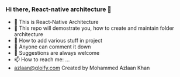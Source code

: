 ### Hi there, React-native architecture 👋

<!--
**azlaan-gloify/azlaan-gloify** is a ✨ _special_ ✨ repository because its `README.md` (this file) appears on your GitHub profile.

Here are some ideas to get you started:
--> 
- 🔭 This is React-Native Architecture
- 🌱 This repo will demostrate you, how to create and maintain folder architecture
- 👯 How to add various stuff in project
- 🤔 Anyone can comment it down
- 💬 Suggestions are always welcome 
- 📫 How to reach me: ...
-    azlaan@gloify.com
Created by Mohammed Azlaan Khan
